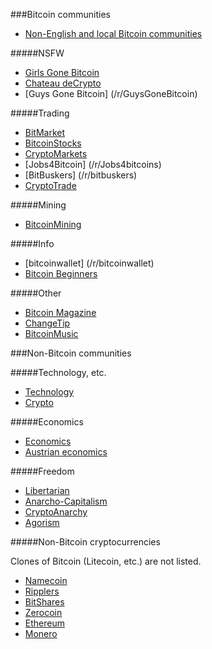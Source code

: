 ###Bitcoin communities

* [Non-English and local Bitcoin communities](http://www.reddit.com/r/Bitcoin/wiki/local_communities)

#####NSFW

* [Girls Gone Bitcoin](/r/GirlsGoneBitcoin)
* [Chateau deCrypto](http://www.reddit.com/r/decrypto)
* [Guys Gone Bitcoin] (/r/GuysGoneBitcoin)

#####Trading

* [BitMarket](/r/bitmarket)
* [BitcoinStocks](/r/BitcoinStocks)
* [CryptoMarkets](/r/CryptoMarkets)
* [Jobs4Bitcoin] (/r/Jobs4bitcoins)
* [BitBuskers] (/r/bitbuskers)
* [CryptoTrade](/r/CryptoTrade) 

#####Mining

* [BitcoinMining](/r/bitcoinmining)

#####Info

* [bitcoinwallet] (/r/bitcoinwallet)
* [Bitcoin Beginners](/r/bitcoinbeginners)

#####Other

* [Bitcoin Magazine](/r/BitcoinMagazine)
* [ChangeTip](/r/changetip)
* [BitcoinMusic](/r/bitcoinmusic)

###Non-Bitcoin communities

#####Technology, etc.

* [Technology](/r/technology)
* [Crypto](/r/crypto)

#####Economics

* [Economics](/r/economics)
* [Austrian economics](/r/Austrian)

#####Freedom

* [Libertarian](/r/libertarian)
* [Anarcho-Capitalism](/r/Anarcho_Capitalism)
* [CryptoAnarchy](/r/cryptoanarchy)
* [Agorism](/r/Agorism)

#####Non-Bitcoin cryptocurrencies

Clones of Bitcoin (Litecoin, etc.) are not listed.

* [Namecoin](/r/namecoin)
* [Ripplers](/r/ripplers)
* [BitShares](/r/BitShares)
* [Zerocoin](/r/ZeroCoin)
* [Ethereum](/r/ethereum)
* [Monero](/r/monero)